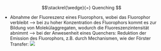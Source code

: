 $$\stackrel{\wedge}{=} Quenching $$
- Abnahme der Fluoreszenz eines Fluorophors, wobei das Fluorophor verbleibt 
--> bei zu hoher Konzentration des Fluorophors kommt es zur Bildung von Molekülaggregaten, wodurch die Fluoreszenzintensität abnimmt
--> bei der Anwesenheit eines Quenchers: Reduktion der Emission des Fluorophors, z.B. durch Mechanismen, wie der Förster Transfer:
![](Pasted%20image%2020241105124813.png)

